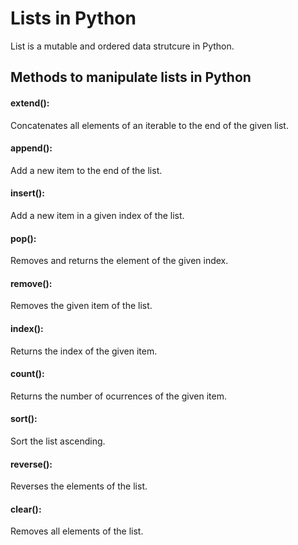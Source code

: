 # Lists in Python
List is a mutable and ordered data strutcure in Python.

## Methods to manipulate lists in Python
#### extend():
Concatenates all elements of an iterable to the end of the given list.

#### append():
Add a new item to the end of the list.

#### insert():
Add a new item in a given index of the list.

#### pop():
Removes and returns the element of the given index.

#### remove():
Removes the given item of the list.

#### index():
Returns the index of the given item.

#### count():
Returns the number of ocurrences of the given item.

#### sort():
Sort the list ascending.

#### reverse():
Reverses the elements of the list.

#### clear():
Removes all elements of the list.
